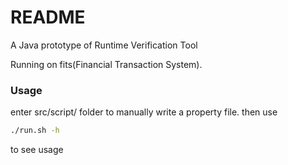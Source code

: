 # README
A Java prototype of Runtime Verification Tool

Running on fits(Financial Transaction System).

### Usage
enter src/script/ folder to manually write a property file.
then use
```sh
./run.sh -h 
```
to see usage

